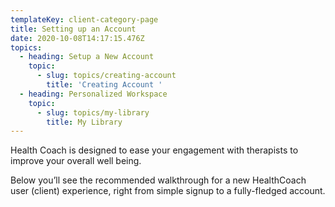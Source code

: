 ```yaml
---
templateKey: client-category-page
title: Setting up an Account
date: 2020-10-08T14:17:15.476Z
topics:
  - heading: Setup a New Account
    topic:
      - slug: topics/creating-account
        title: 'Creating Account '
  - heading: Personalized Workspace
    topic:
      - slug: topics/my-library
        title: My Library
---
```

Health Coach is designed to ease your engagement with therapists to improve your overall well being. 

Below you’ll see the recommended walkthrough for a new HealthCoach user (client) experience, right from simple signup to a fully-fledged account.
